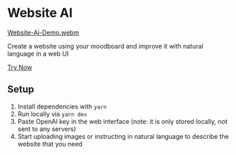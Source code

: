 # Website AI

[Website-Ai-Demo.webm](https://github.com/user-attachments/assets/45cfb4bf-a604-478c-b9c2-5948c219239f)

Create a website using your moodboard and improve it with natural language in a web UI

[Try Now](https://webfast.nmn.gl/)

## Setup

1. Install dependencies with `yarn`
2. Run locally via `yarn dev`
3. Paste OpenAI key in the web interface (note: it is only stored locally, not sent to any servers)
4. Start uploading images or instructing in natural language to describe the website that you need
